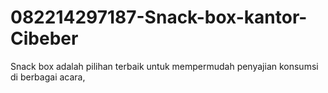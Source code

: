 # 082214297187-Snack-box-kantor-Cibeber
Snack box adalah pilihan terbaik untuk mempermudah penyajian konsumsi di berbagai acara, 
